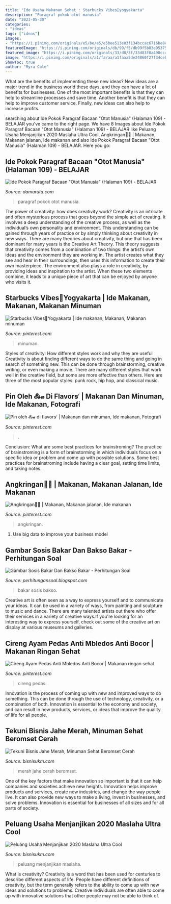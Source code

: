 ```yaml
---
title: "Ide Usaha Makanan Sehat : Starbucks Vibes📍yogyakarta"
description: "Paragraf pokok otot manusia"
date: "2023-05-30"
categories:
- "ideas"
tags: ["ideas"]
images:
- "https://i.pinimg.com/originals/e5/be/e5/e5bee513e03f134bccac6716be8c8972.jpg"
featuredImage: "https://i.pinimg.com/originals/db/99/f5/db99f5b83e953753f29392abca966a1a.jpg"
featured_image: "https://i.pinimg.com/originals/33/d8/3f/33d83f0a498cc4ec5d4e1b5dda94a573.jpg"
image: "https://i.pinimg.com/originals/a1/fa/aa/a1faaa5de24860f27f34ceb48f1e5983.jpg"
ShowToc: true
author: "Myra Cole"
---
```



What are the benefits of implementing these new ideas?
New ideas are a major trend in the business world these days, and they can have a lot of benefits for businesses. One of the most important benefits is that they can help to streamline processes and save time. Another benefit is that they can help to improve customer service. Finally, new ideas can also help to increase profits.

	

		
searching about Ide Pokok Paragraf Bacaan &quot;Otot Manusia&quot; (Halaman 109) - BELAJAR you've came to the right page. We have 8 Images about Ide Pokok Paragraf Bacaan &quot;Otot Manusia&quot; (Halaman 109) - BELAJAR like Peluang Usaha Menjanjikan 2020 Maslaha Ultra Cool, Angkringan🍢🍡 | Makanan, Makanan jalanan, Ide makanan and also Ide Pokok Paragraf Bacaan &quot;Otot Manusia&quot; (Halaman 109) - BELAJAR. Here you go:
		
    
## Ide Pokok Paragraf Bacaan &quot;Otot Manusia&quot; (Halaman 109) - BELAJAR

<img loading=lazy src="https://1.bp.blogspot.com/-2CHChw-9AEI/XxGN4AJ9sTI/AAAAAAAAFa4/udeDgnQ3fj06iyzZfUfXee02mw-2wAB7ACLcBGAsYHQ/w1200-h630-p-k-no-nu/damaruta.com%2Bide_pokok_paragraf_otot_manusia.png" onerror="this.onerror=null;this.src='https://tse2.mm.bing.net/th?id=OIP.mR36uc3euFC7xspHk9t3agHaD4&amp;pid=15.1';" alt="Ide Pokok Paragraf Bacaan &quot;Otot Manusia&quot; (Halaman 109) - BELAJAR">

_Source: damaruta.com_

>paragraf pokok otot manusia. 

	

The power of creativity: how does creativity work?
Creativity is an intricate and often mysterious process that goes beyond the simple act of creating. It involves a deep understanding of the creative process, as well as the individual’s own personality and environment. This understanding can be gained through years of practice or by simply thinking about creativity in new ways.
There are many theories about creativity, but one that has been dominant for many years is the Creative Art Theory. This theory suggests that creativity comes from a combination of two things: the artist’s own ideas and the environment they are working in. The artist creates what they see and hear in their surroundings, then uses this information to create their own masterpiece. The environment also plays a role in creativity, by providing ideas and inspiration to the artist. When these two elements combine, it leads to a unique piece of art that can be enjoyed by anyone who visits it.

    
## Starbucks Vibes📍Yogyakarta | Ide Makanan, Makanan, Makanan Minuman

<img loading=lazy src="https://i.pinimg.com/originals/b9/b7/17/b9b7174a6331d8b61bf329b12525483f.jpg" onerror="this.onerror=null;this.src='https://tse2.mm.bing.net/th?id=OIP.l2ldnXAVxGU2tmDXNXj0XgHaNK&amp;pid=15.1';" alt="Starbucks Vibes📍Yogyakarta | Ide makanan, Makanan, Makanan minuman">

_Source: pinterest.com_

>minuman. 

	

Styles of creativity: How different styles work and why they are useful
Creativity is about finding different ways to do the same thing and going in search of something new. This can be done through brainstorming, creative writing, or even making a movie. There are many different styles that work well in the creative field, but some are more effective than others. Here are three of the most popular styles: punk rock, hip hop, and classical music.

    
## Pin Oleh 𝓔𝓼𝓪 Di Flavors ̸ | Makanan Dan Minuman, Ide Makanan, Fotografi

<img loading=lazy src="https://i.pinimg.com/originals/a1/fa/aa/a1faaa5de24860f27f34ceb48f1e5983.jpg" onerror="this.onerror=null;this.src='https://tse2.mm.bing.net/th?id=OIP.s6sPS75KFBBjRskUj9l-kQHaNK&amp;pid=15.1';" alt="Pin oleh 𝓔𝓼𝓪 di flavors ̸ | Makanan dan minuman, Ide makanan, Fotografi">

_Source: pinterest.com_

>. 

	

Conclusion: What are some best practices for brainstroming?
The practice of brainstroming is a form of brainstorming in which individuals focus on a specific idea or problem and come up with possible solutions. Some best practices for brainstroming include having a clear goal, setting time limits, and taking notes.

    
## Angkringan🍢🍡 | Makanan, Makanan Jalanan, Ide Makanan

<img loading=lazy src="https://i.pinimg.com/originals/db/99/f5/db99f5b83e953753f29392abca966a1a.jpg" onerror="this.onerror=null;this.src='https://tse1.mm.bing.net/th?id=OIP.YCKZCM0Q2ixYKoUXno5HFgHaNK&amp;pid=15.1';" alt="Angkringan🍢🍡 | Makanan, Makanan jalanan, Ide makanan">

_Source: pinterest.com_

>angkringan. 

	

1. Use big data to improve your business model

    
## Gambar Sosis Bakar Dan Bakso Bakar - Perhitungan Soal

<img loading=lazy src="https://i.pinimg.com/originals/33/d8/3f/33d83f0a498cc4ec5d4e1b5dda94a573.jpg" onerror="this.onerror=null;this.src='https://tse3.mm.bing.net/th?id=OIP.Om1armio7D_48K9ZKtZA7gHaNK&amp;pid=15.1';" alt="Gambar Sosis Bakar Dan Bakso Bakar - Perhitungan Soal">

_Source: perhitungansoal.blogspot.com_

>bakar sosis bakso. 

	

Creative art is often seen as a way to express yourself and to communicate your ideas. It can be used in a variety of ways, from painting and sculpture to music and dance. There are many talented artists out there who offer their services in a variety of creative ways.If you're looking for an interesting way to express yourself, check out some of the creative art on display at various museums and galleries.

    
## Cireng Ayam Pedas Anti Mbledos Anti Bocor | Makanan Ringan Sehat

<img loading=lazy src="https://i.pinimg.com/originals/e5/be/e5/e5bee513e03f134bccac6716be8c8972.jpg" onerror="this.onerror=null;this.src='https://tse4.mm.bing.net/th?id=OIP.Bxq48iUmkIpF-dCj5YuZWwHaEK&amp;pid=15.1';" alt="Cireng Ayam Pedas Anti Mbledos Anti Bocor | Makanan ringan sehat">

_Source: pinterest.com_

>cireng pedas. 

	

Innovation is the process of coming up with new and improved ways to do something. This can be done through the use of technology, creativity, or a combination of both. Innovation is essential to the economy and society, and can result in new products, services, or ideas that improve the quality of life for all people.

    
## Tekuni Bisnis Jahe Merah, Minuman Sehat Beromset Cerah

<img loading=lazy src="https://bisnisukm.com/uploads/2021/03/Tekuni-Bisnis-Jahe-Merah-Minuman-Sehat-Beromset-Cerah.jpg" onerror="this.onerror=null;this.src='https://tse1.mm.bing.net/th?id=OIP.kYnVgGqSRcajSKPy72609AHaEc&amp;pid=15.1';" alt="Tekuni Bisnis Jahe Merah, Minuman Sehat Beromset Cerah">

_Source: bisnisukm.com_

>merah jahe cerah beromset. 

	

One of the key factors that make innovation so important is that it can help companies and societies achieve new heights. Innovation helps improve products and services, create new industries, and change the way people live. It can also provide new ways to make a living, invest in businesses, and solve problems. Innovation is essential for businesses of all sizes and for all parts of society.

    
## Peluang Usaha Menjanjikan 2020 Maslaha Ultra Cool

<img loading=lazy src="https://bisnisukm.com/uploads/2020/03/peluang-usaha-menjanjikan-2020-maslaha-ultra-cool.jpg" onerror="this.onerror=null;this.src='https://tse2.mm.bing.net/th?id=OIP.wfmar0XUhUkQouJrUeAp0wHaER&amp;pid=15.1';" alt="Peluang Usaha Menjanjikan 2020 Maslaha Ultra Cool">

_Source: bisnisukm.com_

>peluang menjanjikan maslaha. 

	

What is creativity?
Creativity is a word that has been used for centuries to describe different aspects of life. People have different definitions of creativity, but the term generally refers to the ability to come up with new ideas and solutions to problems. Creative individuals are often able to come up with innovative solutions that other people may not be able to think of.

